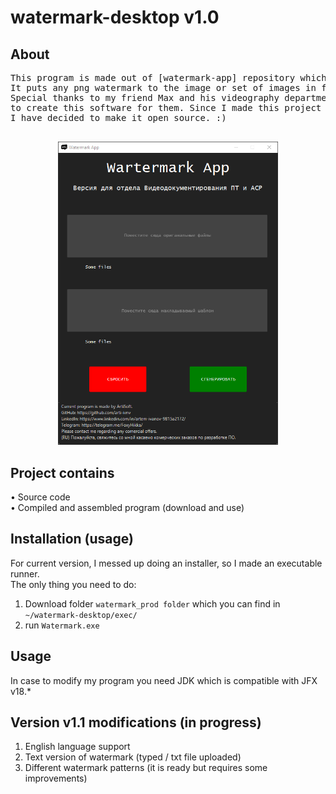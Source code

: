 # watermark-desktop v1.0

## About

<pre>
This program is made out of [watermark-app] repository which is a web version. 
It puts any png watermark to the image or set of images in format of png, jpeg, jpg.
Special thanks to my friend Max and his videography department for giving me an opportunity 
to create this software for them. Since I made this project for free, 
I have decided to make it open source. :)

</pre>

<div align="center">
    <img src="readme_img/img.png" style="width: 70% " alt="none">
</div>

## Project contains
• Source code <br>
• Compiled and assembled program (download and use)

## Installation (usage)
For current version, I messed up doing an installer, so I made an executable runner.<br>
The only thing you need to do:
1) Download folder ```watermark_prod folder``` which you can find in ```~/watermark-desktop/exec/```
2) run ```Watermark.exe```

## Usage 
In case to modify my program you need JDK which is compatible with JFX v18.*

## Version v1.1 modifications (in progress)
1) English language support
2) Text version of watermark (typed / txt file uploaded)
3) Different watermark patterns (it is ready but requires some improvements)


